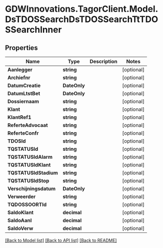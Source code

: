 # GDWInnovations.TagorClient.Model.DsTDOSSearchDsTDOSSearchTtTDOSSearchInner

## Properties

Name | Type | Description | Notes
------------ | ------------- | ------------- | -------------
**Aanlegger** | **string** |  | [optional] 
**Archiefnr** | **string** |  | [optional] 
**DatumCreatie** | **DateOnly** |  | [optional] 
**DatumLtstBet** | **DateOnly** |  | [optional] 
**Dossiernaam** | **string** |  | [optional] 
**Klant** | **string** |  | [optional] 
**KlantRef1** | **string** |  | [optional] 
**ReferteAdvocaat** | **string** |  | [optional] 
**ReferteConfr** | **string** |  | [optional] 
**TDOSId** | **string** |  | [optional] 
**TQSTATUSId** | **string** |  | [optional] 
**TQSTATUSIdAlarm** | **string** |  | [optional] 
**TQSTATUSIdKlant** | **string** |  | [optional] 
**TQSTATUSIdStadium** | **string** |  | [optional] 
**TQSTATUSIdStop** | **string** |  | [optional] 
**Verschijningsdatum** | **DateOnly** |  | [optional] 
**Verweerder** | **string** |  | [optional] 
**TQDOSSOORTId** | **string** |  | [optional] 
**SaldoKlant** | **decimal** |  | [optional] 
**SaldoAanl** | **decimal** |  | [optional] 
**SaldoVerw** | **decimal** |  | [optional] 

[[Back to Model list]](../README.md#documentation-for-models) [[Back to API list]](../README.md#documentation-for-api-endpoints) [[Back to README]](../README.md)

